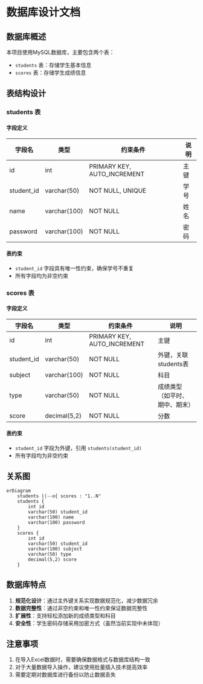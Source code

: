 # 数据库设计文档

## 数据库概述

本项目使用MySQL数据库，主要包含两个表：
- `students` 表：存储学生基本信息
- `scores` 表：存储学生成绩信息

## 表结构设计

### students 表

#### 字段定义
| 字段名       | 类型         | 约束条件                | 说明       |
|------------|------------|---------------------|----------|
| id         | int        | PRIMARY KEY, AUTO_INCREMENT | 主键       |
| student_id | varchar(50) | NOT NULL, UNIQUE      | 学号       |
| name       | varchar(100)| NOT NULL              | 姓名       |
| password   | varchar(100)| NOT NULL              | 密码       |

#### 表约束
- `student_id` 字段具有唯一性约束，确保学号不重复
- 所有字段均为非空约束

### scores 表

#### 字段定义
| 字段名       | 类型          | 约束条件                     | 说明           |
|------------|-------------|--------------------------|--------------|
| id         | int         | PRIMARY KEY, AUTO_INCREMENT | 主键           |
| student_id | varchar(50) | NOT NULL                 | 外键，关联students表 |
| subject    | varchar(100) | NOT NULL                 | 科目           |
| type       | varchar(50)  | NOT NULL                 | 成绩类型（如平时、期中、期末） |
| score      | decimal(5,2) | NOT NULL                 | 分数           |

#### 表约束
- `student_id` 字段为外键，引用 `students(student_id)`
- 所有字段均为非空约束

## 关系图

```mermaid
erDiagram
    students ||--o{ scores : "1..N"
    students {
        int id
        varchar(50) student_id
        varchar(100) name
        varchar(100) password
    }
    scores {
        int id
        varchar(50) student_id
        varchar(100) subject
        varchar(50) type
        decimal(5,2) score
    }
```

## 数据库特点

1. **规范化设计**：通过主外键关系实现数据规范化，减少数据冗余
2. **数据完整性**：通过非空约束和唯一性约束保证数据完整性
3. **扩展性**：支持轻松添加新的成绩类型和科目
4. **安全性**：学生密码存储采用加密方式（虽然当前实现中未体现）

## 注意事项

1. 在导入Excel数据时，需要确保数据格式与数据库结构一致
2. 对于大量数据导入操作，建议使用批量插入技术提高效率
3. 需要定期对数据库进行备份以防止数据丢失